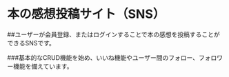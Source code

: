 # 本の感想投稿サイト（SNS）

##ユーザーが会員登録、またはログインすることで本の感想を投稿することができるSNSです。

###基本的なCRUD機能を始め、いいね機能やユーザー間のフォロー、フォロワー機能を備えています。
